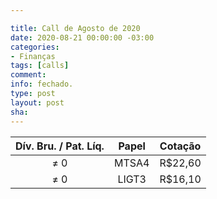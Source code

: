 ```yaml
---

title: Call de Agosto de 2020
date: 2020-08-21 00:00:00 -03:00
categories:
- Finanças
tags: [calls]
comment: 
info: fechado.
type: post
layout: post
sha: 
---
```


| **Dív. Bru. / Pat. Líq.** | **Papel** | **Cotação** |
|:-------------------------:|:---------:|:-----------:|
| ≠ 0                       | MTSA4     | R$22,60     |
| ≠ 0                       | LIGT3     | R$16,10     |
